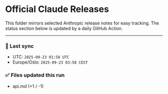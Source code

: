 # Official Claude Releases

This folder mirrors selected Anthropic release notes for easy tracking.
The status section below is updated by a daily GitHub Action.


---

<!-- sync-status:start -->

### 🔄 Last sync
- UTC: `2025-09-23 01:58 UTC`
- Europe/Oslo: `2025-09-23 03:58 CEST`

### ✅ Files updated this run

- api.md (+1 / -1)<!-- sync-status:end -->

































